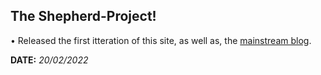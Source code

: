 ## The Shepherd-Project!

<body>
  <p>• Released the first itteration of this site, as well as, the <a href="https://lostshepherduk.github.io/">mainstream blog</a>.</p>
  <p><b>DATE:</b> <i>20/02/2022</i>
    
</body>
